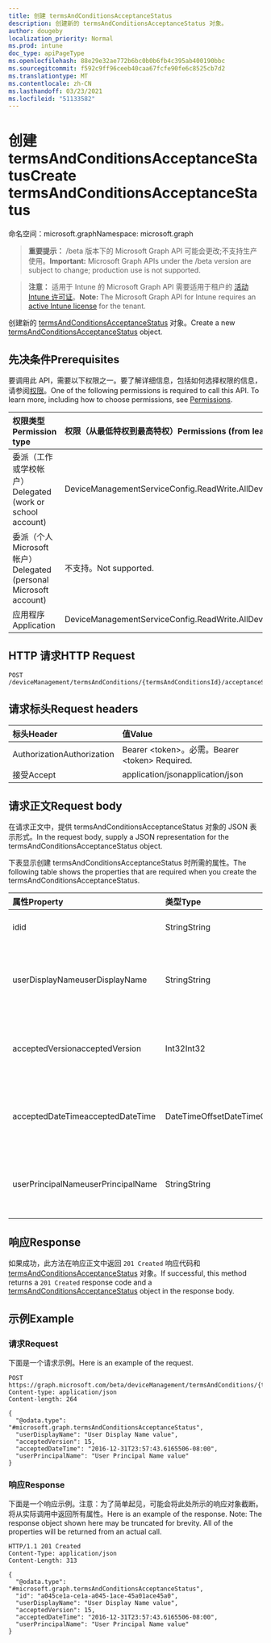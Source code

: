 ```yaml
---
title: 创建 termsAndConditionsAcceptanceStatus
description: 创建新的 termsAndConditionsAcceptanceStatus 对象。
author: dougeby
localization_priority: Normal
ms.prod: intune
doc_type: apiPageType
ms.openlocfilehash: 88e29e32ae772b6bc0b0b6fb4c395ab400190bbc
ms.sourcegitcommit: f592c9ff96ceeb40caa67fcfe90fe6c8525cb7d2
ms.translationtype: MT
ms.contentlocale: zh-CN
ms.lasthandoff: 03/23/2021
ms.locfileid: "51133582"
---
```

# <a name="create-termsandconditionsacceptancestatus"></a><span data-ttu-id="64758-103">创建 termsAndConditionsAcceptanceStatus</span><span class="sxs-lookup"><span data-stu-id="64758-103">Create termsAndConditionsAcceptanceStatus</span></span>

<span data-ttu-id="64758-104">命名空间：microsoft.graph</span><span class="sxs-lookup"><span data-stu-id="64758-104">Namespace: microsoft.graph</span></span>

> <span data-ttu-id="64758-105">**重要提示：** /beta 版本下的 Microsoft Graph API 可能会更改;不支持生产使用。</span><span class="sxs-lookup"><span data-stu-id="64758-105">**Important:** Microsoft Graph APIs under the /beta version are subject to change; production use is not supported.</span></span>

> <span data-ttu-id="64758-106">**注意：** 适用于 Intune 的 Microsoft Graph API 需要适用于租户的 [活动 Intune 许可证](https://go.microsoft.com/fwlink/?linkid=839381)。</span><span class="sxs-lookup"><span data-stu-id="64758-106">**Note:** The Microsoft Graph API for Intune requires an [active Intune license](https://go.microsoft.com/fwlink/?linkid=839381) for the tenant.</span></span>

<span data-ttu-id="64758-107">创建新的 [termsAndConditionsAcceptanceStatus](../resources/intune-companyterms-termsandconditionsacceptancestatus.md) 对象。</span><span class="sxs-lookup"><span data-stu-id="64758-107">Create a new [termsAndConditionsAcceptanceStatus](../resources/intune-companyterms-termsandconditionsacceptancestatus.md) object.</span></span>

## <a name="prerequisites"></a><span data-ttu-id="64758-108">先决条件</span><span class="sxs-lookup"><span data-stu-id="64758-108">Prerequisites</span></span>
<span data-ttu-id="64758-p101">要调用此 API，需要以下权限之一。要了解详细信息，包括如何选择权限的信息，请参阅[权限](/graph/permissions-reference)。</span><span class="sxs-lookup"><span data-stu-id="64758-p101">One of the following permissions is required to call this API. To learn more, including how to choose permissions, see [Permissions](/graph/permissions-reference).</span></span>

|<span data-ttu-id="64758-111">权限类型</span><span class="sxs-lookup"><span data-stu-id="64758-111">Permission type</span></span>|<span data-ttu-id="64758-112">权限（从最低特权到最高特权）</span><span class="sxs-lookup"><span data-stu-id="64758-112">Permissions (from least to most privileged)</span></span>|
|:---|:---|
|<span data-ttu-id="64758-113">委派（工作或学校帐户）</span><span class="sxs-lookup"><span data-stu-id="64758-113">Delegated (work or school account)</span></span>|<span data-ttu-id="64758-114">DeviceManagementServiceConfig.ReadWrite.All</span><span class="sxs-lookup"><span data-stu-id="64758-114">DeviceManagementServiceConfig.ReadWrite.All</span></span>|
|<span data-ttu-id="64758-115">委派（个人 Microsoft 帐户）</span><span class="sxs-lookup"><span data-stu-id="64758-115">Delegated (personal Microsoft account)</span></span>|<span data-ttu-id="64758-116">不支持。</span><span class="sxs-lookup"><span data-stu-id="64758-116">Not supported.</span></span>|
|<span data-ttu-id="64758-117">应用程序</span><span class="sxs-lookup"><span data-stu-id="64758-117">Application</span></span>|<span data-ttu-id="64758-118">DeviceManagementServiceConfig.ReadWrite.All</span><span class="sxs-lookup"><span data-stu-id="64758-118">DeviceManagementServiceConfig.ReadWrite.All</span></span>|

## <a name="http-request"></a><span data-ttu-id="64758-119">HTTP 请求</span><span class="sxs-lookup"><span data-stu-id="64758-119">HTTP Request</span></span>
<!-- {
  "blockType": "ignored"
}
-->
``` http
POST /deviceManagement/termsAndConditions/{termsAndConditionsId}/acceptanceStatuses
```

## <a name="request-headers"></a><span data-ttu-id="64758-120">请求标头</span><span class="sxs-lookup"><span data-stu-id="64758-120">Request headers</span></span>
|<span data-ttu-id="64758-121">标头</span><span class="sxs-lookup"><span data-stu-id="64758-121">Header</span></span>|<span data-ttu-id="64758-122">值</span><span class="sxs-lookup"><span data-stu-id="64758-122">Value</span></span>|
|:---|:---|
|<span data-ttu-id="64758-123">Authorization</span><span class="sxs-lookup"><span data-stu-id="64758-123">Authorization</span></span>|<span data-ttu-id="64758-124">Bearer &lt;token&gt;。必需。</span><span class="sxs-lookup"><span data-stu-id="64758-124">Bearer &lt;token&gt; Required.</span></span>|
|<span data-ttu-id="64758-125">接受</span><span class="sxs-lookup"><span data-stu-id="64758-125">Accept</span></span>|<span data-ttu-id="64758-126">application/json</span><span class="sxs-lookup"><span data-stu-id="64758-126">application/json</span></span>|

## <a name="request-body"></a><span data-ttu-id="64758-127">请求正文</span><span class="sxs-lookup"><span data-stu-id="64758-127">Request body</span></span>
<span data-ttu-id="64758-128">在请求正文中，提供 termsAndConditionsAcceptanceStatus 对象的 JSON 表示形式。</span><span class="sxs-lookup"><span data-stu-id="64758-128">In the request body, supply a JSON representation for the termsAndConditionsAcceptanceStatus object.</span></span>

<span data-ttu-id="64758-129">下表显示创建 termsAndConditionsAcceptanceStatus 时所需的属性。</span><span class="sxs-lookup"><span data-stu-id="64758-129">The following table shows the properties that are required when you create the termsAndConditionsAcceptanceStatus.</span></span>

|<span data-ttu-id="64758-130">属性</span><span class="sxs-lookup"><span data-stu-id="64758-130">Property</span></span>|<span data-ttu-id="64758-131">类型</span><span class="sxs-lookup"><span data-stu-id="64758-131">Type</span></span>|<span data-ttu-id="64758-132">说明</span><span class="sxs-lookup"><span data-stu-id="64758-132">Description</span></span>|
|:---|:---|:---|
|<span data-ttu-id="64758-133">id</span><span class="sxs-lookup"><span data-stu-id="64758-133">id</span></span>|<span data-ttu-id="64758-134">String</span><span class="sxs-lookup"><span data-stu-id="64758-134">String</span></span>|<span data-ttu-id="64758-135">实体的唯一标识符。</span><span class="sxs-lookup"><span data-stu-id="64758-135">Unique identifier of the entity.</span></span>|
|<span data-ttu-id="64758-136">userDisplayName</span><span class="sxs-lookup"><span data-stu-id="64758-136">userDisplayName</span></span>|<span data-ttu-id="64758-137">String</span><span class="sxs-lookup"><span data-stu-id="64758-137">String</span></span>|<span data-ttu-id="64758-138">实体所表示的接受状态所属用户的显示名称。</span><span class="sxs-lookup"><span data-stu-id="64758-138">Display name of the user whose acceptance the entity represents.</span></span>|
|<span data-ttu-id="64758-139">acceptedVersion</span><span class="sxs-lookup"><span data-stu-id="64758-139">acceptedVersion</span></span>|<span data-ttu-id="64758-140">Int32</span><span class="sxs-lookup"><span data-stu-id="64758-140">Int32</span></span>|<span data-ttu-id="64758-141">用户所接受的最新 T&C 版本号。</span><span class="sxs-lookup"><span data-stu-id="64758-141">Most recent version number of the T&C accepted by the user.</span></span>|
|<span data-ttu-id="64758-142">acceptedDateTime</span><span class="sxs-lookup"><span data-stu-id="64758-142">acceptedDateTime</span></span>|<span data-ttu-id="64758-143">DateTimeOffset</span><span class="sxs-lookup"><span data-stu-id="64758-143">DateTimeOffset</span></span>|<span data-ttu-id="64758-144">用户上次接受条款时的日期/时间。</span><span class="sxs-lookup"><span data-stu-id="64758-144">DateTime when the terms were last accepted by the user.</span></span>|
|<span data-ttu-id="64758-145">userPrincipalName</span><span class="sxs-lookup"><span data-stu-id="64758-145">userPrincipalName</span></span>|<span data-ttu-id="64758-146">String</span><span class="sxs-lookup"><span data-stu-id="64758-146">String</span></span>|<span data-ttu-id="64758-147">接受术语的用户的 userPrincipalName。</span><span class="sxs-lookup"><span data-stu-id="64758-147">The userPrincipalName of the User that accepted the term.</span></span>|



## <a name="response"></a><span data-ttu-id="64758-148">响应</span><span class="sxs-lookup"><span data-stu-id="64758-148">Response</span></span>
<span data-ttu-id="64758-149">如果成功，此方法在响应正文中返回 `201 Created` 响应代码和 [termsAndConditionsAcceptanceStatus](../resources/intune-companyterms-termsandconditionsacceptancestatus.md) 对象。</span><span class="sxs-lookup"><span data-stu-id="64758-149">If successful, this method returns a `201 Created` response code and a [termsAndConditionsAcceptanceStatus](../resources/intune-companyterms-termsandconditionsacceptancestatus.md) object in the response body.</span></span>

## <a name="example"></a><span data-ttu-id="64758-150">示例</span><span class="sxs-lookup"><span data-stu-id="64758-150">Example</span></span>

### <a name="request"></a><span data-ttu-id="64758-151">请求</span><span class="sxs-lookup"><span data-stu-id="64758-151">Request</span></span>
<span data-ttu-id="64758-152">下面是一个请求示例。</span><span class="sxs-lookup"><span data-stu-id="64758-152">Here is an example of the request.</span></span>
``` http
POST https://graph.microsoft.com/beta/deviceManagement/termsAndConditions/{termsAndConditionsId}/acceptanceStatuses
Content-type: application/json
Content-length: 264

{
  "@odata.type": "#microsoft.graph.termsAndConditionsAcceptanceStatus",
  "userDisplayName": "User Display Name value",
  "acceptedVersion": 15,
  "acceptedDateTime": "2016-12-31T23:57:43.6165506-08:00",
  "userPrincipalName": "User Principal Name value"
}
```

### <a name="response"></a><span data-ttu-id="64758-153">响应</span><span class="sxs-lookup"><span data-stu-id="64758-153">Response</span></span>
<span data-ttu-id="64758-p102">下面是一个响应示例。注意：为了简单起见，可能会将此处所示的响应对象截断。将从实际调用中返回所有属性。</span><span class="sxs-lookup"><span data-stu-id="64758-p102">Here is an example of the response. Note: The response object shown here may be truncated for brevity. All of the properties will be returned from an actual call.</span></span>
``` http
HTTP/1.1 201 Created
Content-Type: application/json
Content-Length: 313

{
  "@odata.type": "#microsoft.graph.termsAndConditionsAcceptanceStatus",
  "id": "a045ce1a-ce1a-a045-1ace-45a01ace45a0",
  "userDisplayName": "User Display Name value",
  "acceptedVersion": 15,
  "acceptedDateTime": "2016-12-31T23:57:43.6165506-08:00",
  "userPrincipalName": "User Principal Name value"
}
```




